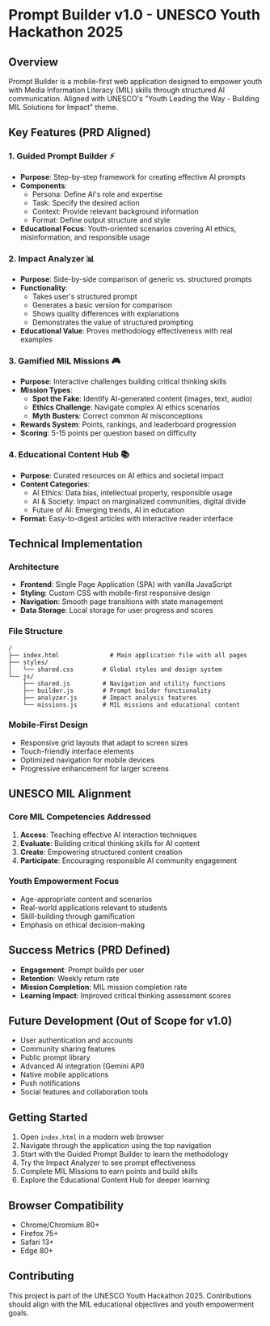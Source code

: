# Prompt Builder v1.0 - UNESCO Youth Hackathon 2025

## Overview
Prompt Builder is a mobile-first web application designed to empower youth with Media Information Literacy (MIL) skills through structured AI communication. Aligned with UNESCO's "Youth Leading the Way - Building MIL Solutions for Impact" theme.

## Key Features (PRD Aligned)

### 1. Guided Prompt Builder ⚡
- **Purpose**: Step-by-step framework for creating effective AI prompts
- **Components**: 
  - Persona: Define AI's role and expertise
  - Task: Specify the desired action
  - Context: Provide relevant background information
  - Format: Define output structure and style
- **Educational Focus**: Youth-oriented scenarios covering AI ethics, misinformation, and responsible usage

### 2. Impact Analyzer 📊
- **Purpose**: Side-by-side comparison of generic vs. structured prompts
- **Functionality**: 
  - Takes user's structured prompt
  - Generates a basic version for comparison
  - Shows quality differences with explanations
  - Demonstrates the value of structured prompting
- **Educational Value**: Proves methodology effectiveness with real examples

### 3. Gamified MIL Missions 🎮
- **Purpose**: Interactive challenges building critical thinking skills
- **Mission Types**:
  - **Spot the Fake**: Identify AI-generated content (images, text, audio)
  - **Ethics Challenge**: Navigate complex AI ethics scenarios
  - **Myth Busters**: Correct common AI misconceptions
- **Rewards System**: Points, rankings, and leaderboard progression
- **Scoring**: 5-15 points per question based on difficulty

### 4. Educational Content Hub 📚
- **Purpose**: Curated resources on AI ethics and societal impact
- **Content Categories**:
  - AI Ethics: Data bias, intellectual property, responsible usage
  - AI & Society: Impact on marginalized communities, digital divide
  - Future of AI: Emerging trends, AI in education
- **Format**: Easy-to-digest articles with interactive reader interface

## Technical Implementation

### Architecture
- **Frontend**: Single Page Application (SPA) with vanilla JavaScript
- **Styling**: Custom CSS with mobile-first responsive design
- **Navigation**: Smooth page transitions with state management
- **Data Storage**: Local storage for user progress and scores

### File Structure
```
/
├── index.html              # Main application file with all pages
├── styles/
│   └── shared.css        # Global styles and design system
└── js/
    ├── shared.js         # Navigation and utility functions
    ├── builder.js        # Prompt builder functionality
    ├── analyzer.js       # Impact analysis features
    └── missions.js       # MIL missions and educational content
```

### Mobile-First Design
- Responsive grid layouts that adapt to screen sizes
- Touch-friendly interface elements
- Optimized navigation for mobile devices
- Progressive enhancement for larger screens

## UNESCO MIL Alignment

### Core MIL Competencies Addressed
1. **Access**: Teaching effective AI interaction techniques
2. **Evaluate**: Building critical thinking skills for AI content
3. **Create**: Empowering structured content creation
4. **Participate**: Encouraging responsible AI community engagement

### Youth Empowerment Focus
- Age-appropriate content and scenarios
- Real-world applications relevant to students
- Skill-building through gamification
- Emphasis on ethical decision-making

## Success Metrics (PRD Defined)
- **Engagement**: Prompt builds per user
- **Retention**: Weekly return rate
- **Mission Completion**: MIL mission completion rate
- **Learning Impact**: Improved critical thinking assessment scores

## Future Development (Out of Scope for v1.0)
- User authentication and accounts
- Community sharing features
- Public prompt library
- Advanced AI integration (Gemini API)
- Native mobile applications
- Push notifications
- Social features and collaboration tools

## Getting Started
1. Open `index.html` in a modern web browser
2. Navigate through the application using the top navigation
3. Start with the Guided Prompt Builder to learn the methodology
4. Try the Impact Analyzer to see prompt effectiveness
5. Complete MIL Missions to earn points and build skills
6. Explore the Educational Content Hub for deeper learning

## Browser Compatibility
- Chrome/Chromium 80+
- Firefox 75+
- Safari 13+
- Edge 80+

## Contributing
This project is part of the UNESCO Youth Hackathon 2025. Contributions should align with the MIL educational objectives and youth empowerment goals.
